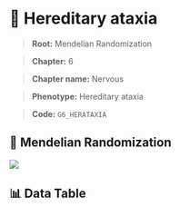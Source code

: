 # 🧪 Hereditary ataxia

> **Root:** Mendelian Randomization

> **Chapter:** 6  

> **Chapter name:** Nervous

> **Phenotype:** Hereditary ataxia  

> **Code:** `G6_HERATAXIA`

## 🧬 Mendelian Randomization  

<img src="/MR/Figures/Forward/G6_HERATAXIA.png"/>

## 📊 Data Table

<CsvTableMRF src="/public/MR/Data/Forward/G6_HERATAXIA.csv"/>
